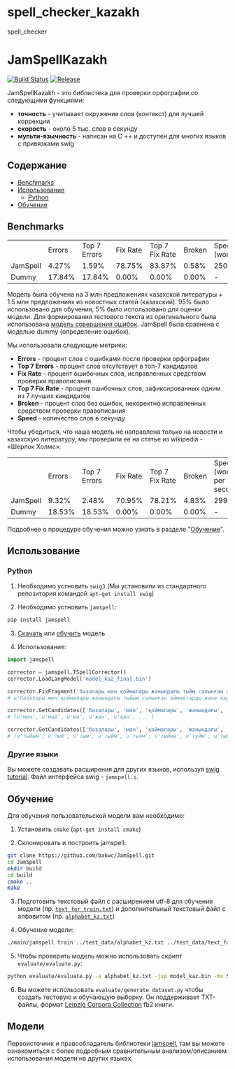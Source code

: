 # spell_checker_kazakh
spell_checker
# JamSpellKazakh

[![Build Status][travis-image]][travis] [![Release][release-image]][releases]

[travis-image]: https://travis-ci.org/bakwc/JamSpell.svg?branch=master
[travis]: https://travis-ci.org/bakwc/JamSpell

[release-image]: https://img.shields.io/badge/release-0.0.11-blue.svg?style=flat
[releases]: https://github.com/bakwc/JamSpell/releases

JamSpellKazakh - это библиотека для проверки орфографии со следующими функциями:

- **точность** - учитывает окружение слов (контекст) для лучшей коррекции
- **скорость** - около 5 тыс. слов в секунду
- **мульти-язычность** - написан на C ++ и доступен для многих языков с привязками swig

## Содержание
- [Benchmarks](#benchmarks)
- [Использование](#Использование)
  - [Python](#python)
- [Обучение](#обучение)

## Benchmarks

<table>
  <tr>
    <td></td>
    <td>Errors</td>
    <td>Top 7 Errors</td>
    <td>Fix Rate</td>
    <td>Top 7 Fix Rate</td>
    <td>Broken</td>
    <td>Speed<br>
(words/second)</td>
  </tr>
  <tr>
    <td>JamSpell</td>
    <td>4.27%</td>
    <td>1.59%</td>
    <td>78.75%</td>
    <td>83.87%</td>
    <td>0.58%</td>
    <td>250474</td>
  </tr>
  <tr>
    <td>Dummy</td>
    <td>17.84%</td>
    <td>17.84%</td>
    <td>0.00%</td>
    <td>0.00%</td>
    <td>0.00%</td>
    <td>-</td>
  </tr>
</table>

Модель была обучена на 3 млн предложениях казахской литературы + 1.5 млн предложениях из новостных статей (казахский). 95% было использовано для обучения, 5% было использовано для оценки модели. Для формирования тестового текста из оригинального была использована [модель совершения ошибок](https://github.com/bakwc/JamSpell/blob/master/evaluate/typo_model.py). JamSpell была сравнена с моделью dummy (определение ошибок).

Мы использовали следующие метрики:
- **Errors** - процент слов с ошибками после проверки орфографии
- **Top 7 Errors** - процент слов отсутствует в топ-7 кандидатов
- **Fix Rate** - процент ошибочных слов, исправленных средством проверки правописания
- **Top 7 Fix Rate** - процент ошибочных слов, зафиксированных одним из 7 лучших кандидатов
- **Broken** - процент слов без ошибок, некоректно исправленных средством проверки правописания
- **Speed** - количество слов в секунду

Чтобы убедиться, что наша модель не направлена только на новости и казахскую литературу, мы проверили ее на статье из wikipedia - «Шерлок Холмс»:

<table>
  <tr>
    <td></td>
    <td>Errors</td>
    <td>Top 7 Errors</td>
    <td>Fix Rate</td>
    <td>Top 7 Fix Rate</td>
    <td>Broken</td>
    <td>Speed
(words per second)</td>
  </tr>
  <tr>
    <td>JamSpell</td>
    <td>9.32%</td>
    <td>2.48%</td>
    <td>70.95%</td>
    <td>78.21%</td>
    <td>4.83%</td>
    <td>2994</td>
  </tr>
  <tr>
    <td>Dummy</td>
    <td>18.53%</td>
    <td>18.53%</td>
    <td>0.00%</td>
    <td>0.00%</td>
    <td>0.00%</td>
    <td>-</td>
  </tr>
</table>

Подробнее о процедуре обучения можно узнать в разделе "[Обучение](#обучение)".

## Использование
### Python
1. Необходимо устновить ```swig3``` (Мы установили из стандартного репозитория командой ```apt-get install swig```)

2. Необходимо устновить ```jamspell```:
```bash
pip install jamspell
```
3. [Скачать](#download-models) или [обучить](#обучение) модель

4. Использование:

```python
import jamspell

corrector = jamspell.TSpellCorrector()
corrector.LoadLangModel('model_kaz_final.bin')

corrector.FixFragment('базалары ман қоймалары жанындағы тыйм салынған аймақтрды жәе қарулы күштердвің')
# u'базалары мен қоймалары жанындағы тыйым салынған аймақтарды және қарулы күштердің'

corrector.GetCandidates(['базалары', 'ман', 'қоймалары', 'жанындағы', 'тыйм', 'салынған', 'аймақтрды', 'жәе', 'қарулы', 'күштердвің'], 1)
# (u'мен', u'май', u'ма', u'жан', u'қан', ... )

corrector.GetCandidates(['базалары', 'ман', 'қоймалары', 'жанындағы', 'тыйм', 'салынған', 'аймақтрды', 'жәе', 'қарулы', 'күштердвің'], 4)
# (u'тыйым', u'тый', u'тым', u'тыйм', u'тыям', u'тыйма', u'түйм', u'тыйу', ...)
```

### Другие языки
Вы можете создавать расширения для других языков, используя [swig tutorial](http://www.swig.org/tutorial.html). Файл интерфейса swig - `jamspell.i`. 

## Обучение
Для обучения пользовательской модели вам необходимо:

1. Установить ```cmake``` (```apt-get install cmake```)

2. Склонировать и построить jamspell:
```bash
git clone https://github.com/bakwc/JamSpell.git
cd JamSpell
mkdir build
cd build
cmake ..
make
```

3. Подготовить текстовый файл с расширением utf-8 для обучения модели (пр. [```text_for_train.txt```](https://github.com/bakwc/JamSpell/blob/master/test_data/sherlockholmes.txt)) и дополнительный текстовый файл с алфавитом (пр. [```alphabet_kz.txt```](https://github.com/bakwc/JamSpell/blob/master/test_data/alphabet_en.txt))

4. Обучение модели:
```bash
./main/jamspell train ../test_data/alphabet_kz.txt ../test_data/text_for_train.txt model_kaz.bin
```
5. Чтобы проверить модель можно использовать скрипт ```evaluate/evaluate.py```:
```bash
python evaluate/evaluate.py -a alphabet_kz.txt -jsp model_kaz.bin -mx 50000 test_data.txt
```
6. Вы можете использовать ```evaluate/generate_dataset.py``` чтобы создать тестовую и обучающую выборку. Он поддерживает TXT-файлы, формат [Leipzig Corpora Collection](http://wortschatz.uni-leipzig.de/en/download/) fb2 книги.

## Модели
Первоисточник и правообладатель библиотеки [jamspell](https://github.com/bakwc/JamSpell), там вы можете ознакомиться с более подробным сравнительным анализом/описанием использования модели на других языках.
